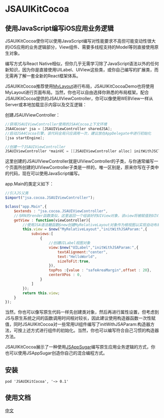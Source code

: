 # JSAUIKitCocoa
## 使用JavaScript编写iOS应用业务逻辑

JSAUIKitCocoa使你可以使用JavaScript编写对性能要求不高但可能变动性很大的iOS应用的业务逻辑部分，View组件、需要多线程支持的Model等则直接使用原生对象。

编写方式与React Native相似，但你几乎无需学习除了JavaScript语法以外的任何新知识，因为你是直接使用UILabel、UIView这些类，或你自己编写的扩展类，而无需再了解一套全新的React框架体系。

JSAUIKitCocoa推荐使用[MyLayout](https://github.com/youngsoft/MyLinearLayout)进行布局，JSAUIKitCocoaDemo也将使用MyLayout进行页面布局。当然，你也可以自由选择你熟悉的布局框架。配合JSAUIKitCocoa提供的JSAUIViewController，你可以像使用WEBView一样从Server或本地加载显示内容以及交互逻辑：

创建JSAUIViewController：

```objective-c
//获得JSAUIViewController使用的JSA4Cocoa上下文环境
JSA4Cocoa* jsa = [JSAUIViewController sharedJSA];
//启动JSA4Cocoa引擎，该代码全局只应调用一次，建议放在AppDelegate中进行初始化
[jsa startEngine];

//创建一个JSAUIViewController
JSAUIViewController *mainVC = [[JSAUIViewController alloc] initWithJSClass:@"app.Main" Arguments:@[]];
```

这里创建的JSAUIViewController就是UIViewController的子类，与你通常编写一个页面所创建的UIViewController子类是一样的，唯一区别是，原来你写在子类中的代码，现在可以使用JavaScript编写。

app.Main的类定义如下：

```javascript
//引入JS父类
$import("jsa.cocoa.JSAUIViewController");

$class("app.Main",{
	$extends : "jsa.cocoa.JSAUIViewController",
    //与RN的render函数类似，这里返回一个组装好的UIView对象，该view将被赋值到UIViewController.view属性
	getView : function(viewController){
      	//使用JSA语法糖函数$new创建MyRelativeLayout对象作为根视图以实现自动布局
		this.view = $new("MyRelativeLayout","initWithJSAParam:",{
            subviews:[
                {
                  	//创建UILabel视图对象
                    view:$new("UILabel","initWithJSAParam:",{
                      	textAlignment:"center",
                      	text:"HelloWorld",
                      	sizeToFit:true,
                    }),
                  	topPos :{value : "safeAreaMargin",offset : 20},
                  	centerXPos : 0,
                }
            ]
        });
		return this.view;
	}
});
```

当然，你也可以像写原生代码一样先创建类对象，然后再进行属性设置，但考虑到JS与原生系统之间的函数调用时间相对较长，因此建议使用构造器函数一次性赋值，同时JSAUIKitCocoa对一些常用UI组件编写了initWithJSAParam:构造器方法，可按上述方式进行组件的初始化。当然，你也可以编写符合自己习惯的构造器方法。

JSAUIKitCocoa展示了一种使用[JSAppSugar](https://github.com/JSAppSugar/JSAppSugar)编写原生应用业务逻辑的方式，你也可以使用JSAppSugar创造你自己的混合编程方式。

## 安装
```
pod 'JSAUIKitCocoa', '~> 0.1'
```
## 使用文档

[中文](https://github.com/JSAppSugar/JSAUIKitCocoa/wiki)

